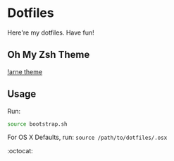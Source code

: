 # Dotfiles

Here're my dotfiles. Have fun!

## Oh My Zsh Theme
[!arne theme](theme.png)

## Usage

Run:
```bash
source bootstrap.sh
```

For OS X Defaults, run: `source /path/to/dotfiles/.osx`

:octocat:
